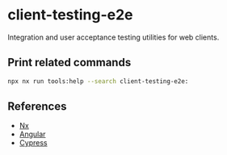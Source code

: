 # client-testing-e2e

Integration and user acceptance testing utilities for web clients.

## Print related commands

```bash
npx nx run tools:help --search client-testing-e2e:
```

## References

- [Nx](https://nx.dev)
- [Angular](https://angular.io)
- [Cypress](https://www.cypress.io/)
